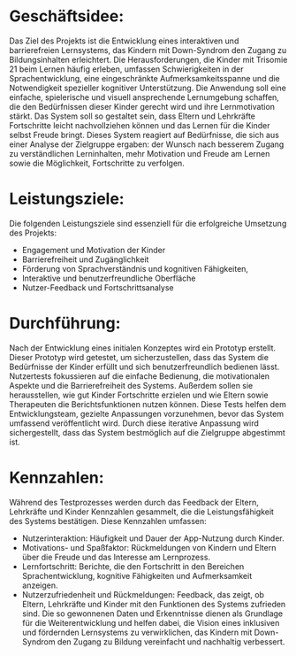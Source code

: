 # Geschäftsidee:
Das Ziel des Projekts ist die Entwicklung eines interaktiven und barrierefreien Lernsystems, das Kindern mit Down-Syndrom den Zugang zu Bildungsinhalten erleichtert. Die Herausforderungen, die Kinder mit Trisomie 21 beim Lernen häufig erleben, umfassen Schwierigkeiten in der Sprachentwicklung, eine eingeschränkte Aufmerksamkeitsspanne und die Notwendigkeit spezieller kognitiver Unterstützung. Die Anwendung soll eine einfache, spielerische und visuell ansprechende Lernumgebung schaffen, die den Bedürfnissen dieser Kinder gerecht wird und ihre Lernmotivation stärkt.
Das System soll so gestaltet sein, dass Eltern und Lehrkräfte Fortschritte leicht nachvollziehen können und das Lernen für die Kinder selbst Freude bringt. Dieses System reagiert auf Bedürfnisse, die sich aus einer Analyse der Zielgruppe ergaben: der Wunsch nach besserem Zugang zu verständlichen Lerninhalten, mehr Motivation und Freude am Lernen sowie die Möglichkeit, Fortschritte zu verfolgen.
# Leistungsziele:
Die folgenden Leistungsziele sind essenziell für die erfolgreiche Umsetzung des Projekts:
- Engagement und Motivation der Kinder
- Barrierefreiheit und Zugänglichkeit
- Förderung von Sprachverständnis und kognitiven Fähigkeiten,
- Interaktive und benutzerfreundliche Oberfläche
- Nutzer-Feedback und Fortschrittsanalyse
# Durchführung:
Nach der Entwicklung eines initialen Konzeptes wird ein Prototyp erstellt. Dieser Prototyp wird getestet, um sicherzustellen, dass das System die Bedürfnisse der Kinder erfüllt und sich benutzerfreundlich bedienen lässt. Nutzertests fokussieren auf die einfache Bedienung, die motivationalen Aspekte und die Barrierefreiheit des Systems. Außerdem sollen sie herausstellen, wie gut Kinder Fortschritte erzielen und wie Eltern sowie Therapeuten die Berichtsfunktionen nutzen können. Diese Tests helfen dem Entwicklungsteam, gezielte Anpassungen vorzunehmen, bevor das System umfassend veröffentlicht wird. Durch diese iterative Anpassung wird sichergestellt, dass das System bestmöglich auf die Zielgruppe abgestimmt ist.
# Kennzahlen:
Während des Testprozesses werden durch das Feedback der Eltern, Lehrkräfte und Kinder Kennzahlen gesammelt, die die Leistungsfähigkeit des Systems bestätigen. Diese Kennzahlen umfassen:
- Nutzerinteraktion: Häufigkeit und Dauer der App-Nutzung durch Kinder.
- Motivations- und Spaßfaktor: Rückmeldungen von Kindern und Eltern über die Freude und das Interesse am Lernprozess.
- Lernfortschritt: Berichte, die den Fortschritt in den Bereichen Sprachentwicklung, kognitive Fähigkeiten und Aufmerksamkeit anzeigen.
- Nutzerzufriedenheit und Rückmeldungen: Feedback, das zeigt, ob Eltern, Lehrkräfte und Kinder mit den Funktionen des Systems zufrieden sind.
Die so gewonnenen Daten und Erkenntnisse dienen als Grundlage für die Weiterentwicklung und helfen dabei, die Vision eines inklusiven und fördernden Lernsystems zu verwirklichen, das Kindern mit Down-Syndrom den Zugang zu Bildung vereinfacht und nachhaltig verbessert.
